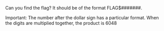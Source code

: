 Can you find the flag? It should be of the format FLAG$#######.

Important: The number after the dollar sign has a particular format. When the digits are multiplied together, the product is 6048